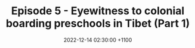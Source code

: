 ---
layout: post
title: "Episode 5 - Eyewitness to colonial boarding preschools in Tibet (Part 1) "
date: 2022-12-14 02:30:00 +1100
file: https://tibet-unlocked.s3.amazonaws.com/Episode-5.mp3
summary: "A prominent Tibetan educator who recently fled from Tibet and China to Canada explains China's hidden policy requiring Tibetan parents to send preschool-age children (ages 4 & 5 yrs) in rural Tibet to boarding school. Based on his firsthand experience of this program, Dr. Gyal Lo speaks about Beijing’s motivation for the policy and the devastating impact it is having on parents and children."
duration: "1:09" 
length: "74352483"
explicit: "no" 
keywords: "activists,Campaign,technologists"
block: "no" 
voices: "Lhadon Tethong"
thumbnail: "images/thumbnail/TibetUNLOCKED.png"
---